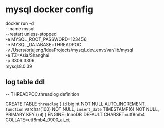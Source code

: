 # mysql docker config
docker run -d \
--name mysql \
--restart unless-stopped \
-e MYSQL_ROOT_PASSWORD=123456 \
-e MYSQL_DATABASE=THREADPOC \
-v /Users/orjujeng/IdeaProjects/mysql_dev_env:/var/lib/mysql \
-e TZ=Asia/Shanghai \
-p 3306:3306 \
mysql:8.0.39

## log table ddl
-- THREADPOC.threadlog definition

CREATE TABLE `threadlog` (
`id` bigint NOT NULL AUTO_INCREMENT,
`function` varchar(100) NOT NULL,
`insert_date` TIMESTAMP(6) NOT NULL,
PRIMARY KEY (`id`)
) ENGINE=InnoDB DEFAULT CHARSET=utf8mb4 COLLATE=utf8mb4_0900_ai_ci;